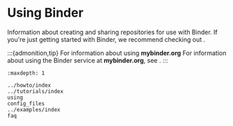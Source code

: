 # Using Binder

Information about creating and sharing repositories for use with Binder.
If you're just getting started with Binder, we recommend checking out [](../introduction.md).

:::{admonition,tip} For information about using **mybinder.org**
For information about using the Binder service at **mybinder.org**, see [](../about/index.md).
:::

```{toctree}
:maxdepth: 1

../howto/index
../tutorials/index
using
config_files
../examples/index
faq
```
